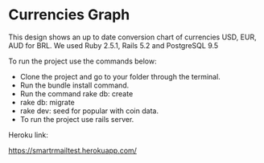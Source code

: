 # Currencies Graph

This design shows an up to date conversion chart of currencies USD, EUR, AUD for BRL. We used Ruby 2.5.1, Rails 5.2 and PostgreSQL 9.5

To run the project use the commands below:
- Clone the project and go to your folder through the terminal.
- Run the bundle install command.
- Run the command rake db: create
- rake db: migrate
- rake dev: seed for popular with coin data.
- To run the project use rails server.

Heroku link:

https://smartrmailtest.herokuapp.com/